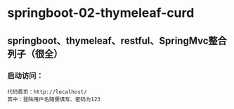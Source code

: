 # springboot-02-thymeleaf-curd
## springboot、thymeleaf、restful、SpringMvc整合列子（很全）
### 启动访问：
    代码首页：http://localhost/
    其中：登陆用户名随便填写、密码为123
